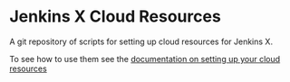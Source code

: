 # Jenkins X Cloud Resources

A git repository of scripts for setting up cloud resources for Jenkins X.

To see how to use them see the [documentation on setting up your cloud resources](https://jenkins-x.io/docs/labs/boot/getting-started/cloud/)